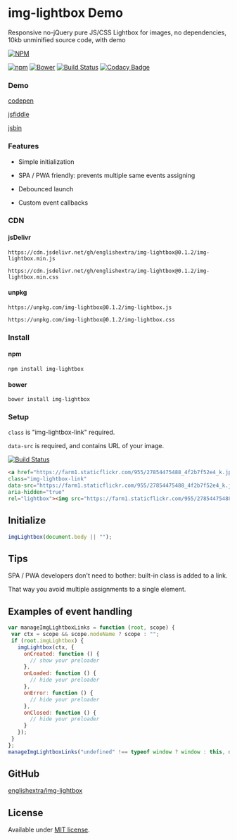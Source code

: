 # img-lightbox Demo

Responsive no-jQuery pure JS/CSS Lightbox for images, no dependencies, 10kb unminified source code, with demo

[![NPM](https://nodei.co/npm/img-lightbox.png?downloads=true)](https://nodei.co/npm/img-lightbox/)

[![npm](https://img.shields.io/npm/v/img-lightbox.svg)](https://github.com/englishextra/img-lightbox)
[![Bower](https://img.shields.io/bower/v/img-lightbox.svg)](https://github.com/englishextra/img-lightbox)
[![Build Status](https://travis-ci.org/englishextra/img-lightbox.svg?branch=master)](https://travis-ci.org/englishextra/img-lightbox)
[![Codacy Badge](https://api.codacy.com/project/badge/Grade/2fbe9cbd4dcb4d3b8fe83dac98633f67)](https://www.codacy.com/app/englishextra/img-lightbox?utm_source=github.com&amp;utm_medium=referral&amp;utm_content=englishextra/img-lightbox&amp;utm_campaign=Badge_Grade)

### Demo

[codepen](https://codepen.io/englishextra/full/YLQxRp/)

[jsfiddle](https://fiddle.jshell.net/englishextra/8hhpbv4h/show/)

[jsbin](https://output.jsbin.com/laxudog)

### Features

* Simple initialization

* SPA / PWA friendly: prevents multiple same events assigning

* Debounced launch

* Custom event callbacks

### CDN

#### jsDelivr

`https://cdn.jsdelivr.net/gh/englishextra/img-lightbox@0.1.2/img-lightbox.min.js`

`https://cdn.jsdelivr.net/gh/englishextra/img-lightbox@0.1.2/img-lightbox.min.css`

#### unpkg

`https://unpkg.com/img-lightbox@0.1.2/img-lightbox.js`

`https://unpkg.com/img-lightbox@0.1.2/img-lightbox.css`

### Install

#### npm

`npm install img-lightbox`

#### bower

`bower install img-lightbox`

### Setup

`class` is "img-lightbox-link" required.

`data-src` is required, and contains URL of your image.

[![Build Status](https://farm1.staticflickr.com/955/27854475488_5f82a379ca_z.jpg)](https://farm1.staticflickr.com/955/27854475488_5f82a379ca_z.jpg)

```html
<a href="https://farm1.staticflickr.com/955/27854475488_4f2b7f52e4_k.jpg"
class="img-lightbox-link"
data-src="https://farm1.staticflickr.com/955/27854475488_4f2b7f52e4_k.jpg"
aria-hidden="true"
rel="lightbox"><img src="https://farm1.staticflickr.com/955/27854475488_5f82a379ca_z.jpg" alt="Image Lightbox" /></a>
 ```

## Initialize

```javascript
imgLightbox(document.body || "");
```

## Tips

SPA / PWA developers don't need to bother: built-in class is added to a link.

 That way you avoid multiple assignments to a single element.

## Examples of event handling

 ```javascript
var manageImgLightboxLinks = function (root, scope) {
  var ctx = scope && scope.nodeName ? scope : "";
  if (root.imgLightbox) {
    imgLightbox(ctx, {
      onCreated: function () {
        // show your preloader
      },
      onLoaded: function () {
        // hide your preloader
      },
      onError: function () {
        // hide your preloader
      },
      onClosed: function () {
        // hide your preloader
      }
    });
  }
};
manageImgLightboxLinks("undefined" !== typeof window ? window : this, document.body || "");
```

## GitHub

[englishextra/img-lightbox](https://github.com/englishextra/img-lightbox)

## License

Available under [MIT license](https://opensource.org/licenses/MIT).